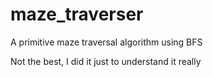 # maze_traverser
A primitive maze traversal algorithm using BFS

Not the best, I did it just to understand it really
